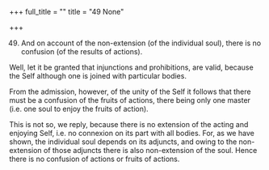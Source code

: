 +++
full_title = ""
title = "49 None"

+++


49. And on account of the non-extension (of the individual soul), there is no confusion (of the results of actions).

Well, let it be granted that injunctions and prohibitions, are valid, because the Self although one is joined with particular bodies.

From the admission, however, of the unity of the Self it follows that there must be a confusion of the fruits of actions, there being only one master (i.e. one soul to enjoy the fruits of action).

This is not so, we reply, because there is no extension of the acting and enjoying Self, i.e. no connexion on its part with all bodies. For, as we have shown, the individual soul depends on its adjuncts, and owing to the non-extension of those adjuncts there is also non-extension of the soul. Hence there is no confusion of actions or fruits of actions.

